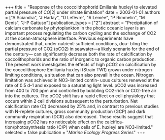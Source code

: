 +++
title = "Response of the coccolithophorid Emiliania huxleyi to elevated partial pressure of CO|2| under nitrate limitation"
date = 2003-01-01
authors = ["A Sciandra", "J Harlay", "D Lefèvre", "R Lemée", "P Rimmelin", "M Denis", "J-P Gattuso"]
publication_types = ["2"]
abstract = "Precipitation of calcium carbonate by phytoplankton in the photic oceanic layer is an important process regulating the carbon cycling and the exchange of CO2 at the ocean-atmosphere interface. Previous experiments have demonstrated that, under nutrient-sufficient conditions, dou- bling the partial pressure of CO2 (pCO2) in seawater—a likely scenario for the end of the century— can significantly decrease both the rate of calcification by coccolithophorids and the ratio of inorganic to organic carbon production. The present work investigates the effects of high pCO2 on calcification by the coccolithophore Emiliania huxleyi (Strain TW1) grown under nitrogen-limiting conditions, a situation that can also prevail in the ocean. Nitrogen limitation was achieved in NO3-limited contin- uous cultures renewed at the rate of 0.5 d–1 and exposed to a saturating light level. pCO2 was increased from 400 to 700 ppm and controlled by bubbling CO2-rich or CO2-free air into the cultures. The pCO2 shift has a rapid effect on cell physiology that occurs within 2 cell divisions subsequent to the perturbation. Net calcification rate (C) decreased by 25% and, in contrast to previous studies with N-replete cultures, gross community production (GCP) and dark community respiration (DCR) also decreased. These results suggest that increasing pCO2 has no noticeable effect on the calcifica- tion/photosynthesis ratio (C/P) when cells of E. huxleyi are NO3-limited."
selected = false
publication = "*Marine Ecology Progress Series*"
+++

